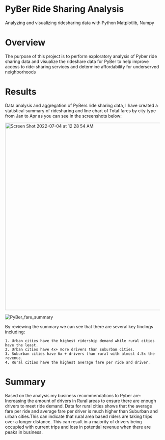 # PyBer Ride Sharing Analysis
Analyzing and visualizing ridesharing data with Python Matplotlib, Numpy

# Overview
The purpose of this project is to perform exploratory analysis of Pyber ride sharing data and visualize the rideshare data for PyBer to help improve access to ride-sharing services and determine affordability for underserved neighborhoods

# Results
Data analysis and aggregation of PyBers ride sharing data, I have created a statistical summary of ridesharing and line chart of Total fares by city type from Jan to Apr as you can see in the screenshots below:

<img width="609" alt="Screen Shot 2022-07-04 at 12 28 54 AM" src="https://user-images.githubusercontent.com/65901034/177081702-c566319c-0eb0-4dc1-a676-ffd21afd9ba7.png">

![PyBer_fare_summary](https://user-images.githubusercontent.com/65901034/177081510-20dede47-3b1a-482b-a254-d536ab424305.png)

By reviewing the summary we can see that there are several key findings including:

    1. Urban cities have the highest ridership demand while rural cities have the least.
    2. Urban cities have 4x+ more drivers than suburban cities.
    3. Suburban cities have 6x + drivers than rural with almost 4.5x the revenue.
    4. Rural cities have the highest average fare per ride and driver.

# Summary
Based on the analysis my business recommendations to Pyber are: Increasing the amount of drivers in Rural areas to ensure there are enough drivers to meet ride demand. Data for rural cities shows that the average fare per ride and average fare per driver is much higher than Suburban and urban cities.This can indicate that rural area based riders are taking trips over a longer distance. This can result in a majority of drivers being occupied with current trips and loss in potential revenue when there are peaks in business.



